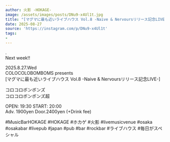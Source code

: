 ```yaml
---
author: 火影 -HOKAGE-
image: /assets/images/posts/DNu9-x4Ul1t.jpg
title: "[マグマに最も近いライブハウス Vol.8 -Naive & Nervoursリリース記念LIVE-]"
date: 2025-08-27
source: 'https://instagram.com/p/DNu9-x4Ul1t'
tags:
- 
---
```

.<br>
Next week‼️

2025.8.27.Wed<br>
COLOCOLOBOMBOMS presents<br>
[マグマに最も近いライブハウス Vol.8 -Naive & Nervoursリリース記念LIVE-]

コロコロボンボンズ<br>
コロコロボンボンズ超

OPEN: 19:30 START: 20:00<br>
Adv. 1900yen Door.2400yen (+Drink fee)

#MusicBarHOKAGE #HOKAGE #ホカゲ #火影 #livemusicvenue #osaka #osakabar #livepub #japan #pub #bar #rockbar #ライブハウス #毎日がスペシャル